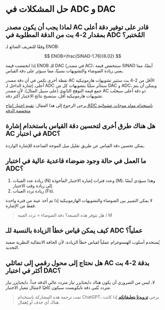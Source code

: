 # حل المشكلات في ADC و DAC

## لماذا يجب أن يكون مصدر AC قادر على توفير دقة أعلى بمقدار 2-4 بت من الدقة المطلوبة في ADC المُختبر؟

وفقًا للتعريف الشائع لـ ENOB:

$$
ENOB=\frac{SINAD-1.76}{6.02}
$$

إذا انخفضت قيمة ENOB للـ DAC (في مصدر AC)، ستنخفض قيمة SINAD أيضًا، مما يعني زيادة الضوضاء والتشويهات نسبيًا، مما سيؤثر على دقة القياس.

نقطة أخرى تكمن في أن دقة مصدر AC الأقل من 2-4 بت ستثير تشويهات هارمونيكية أعلى. إشارة الداخل لـ ADC ستتأثر سلبًا بتشويهات كل من DAC و ADC، ويمكن أن يتم جمع قيمة التوهج الثانوي (على سبيل المثال). لأن مصدر AC ذو دقة أعلى سيجلب تشويهات هارمونيكية أقل، ستصبح نتائج الاختبار أكثر دقة.

يرجى الرجوع إلى هذا المقال: [تقنية اختبار إنتاج ADC باستخدام مولد موجات عشوائية منخفضة الدقة](https://www.hindawi.com/journals/vlsi/2008/482159/)

## هل هناك طرق أخرى لتحسين دقة القياس باستخدام إشارة AC في اختبار ADC؟

يمكن تحسين دقة القياس عن طريق تقليل ميل الموجة الصاعدة للإشارة الواردة.

## ما العمل في حالة وجود ضوضاء قاعدية عالية في اختبار ADC؟

1. زيادة عدد العينات (N) وعدد فترات إشارة الاختبار المأخوذة (M)، وهذا سيؤدي أيضًا إلى زيادة وقت الاختبار.
2. زيادة تردد العينات (Fs).

لا يمكن التمييز بين الضوضاء والتشويهات الهارمونيكية إذا تم أخذ عينة من فترة واحدة فقط من الإشارة.

> هل تتوفر هذه الصيغة؟ دقة الضوضاء = تردد العينة / M

## كيف يمكن قياس خطأ الزيادة بالنسبة للـ ADC عملياً؟

يُستخدم أسلوب الهستوغرام عملياً لقياس خطأ الزيادة، لأن الحافة الانتقالية النظرية صعبة التحديد.

## هل نحتاج إلى محول رقمي إلى تماثلي AC بدقة 2-4 بت أكثر في اختبار DAC؟

لا، ليس من الضروري أن يكون هناك دايجتايزر تيار متردد عالي الدقة جداً. دايجتايزر تيار متردد يُلبي دقة نايكويست سيكون كافيًا لامتثال معيار الاختبار.

> تمت ترجمة هذه المشاركة باستخدام ChatGPT، يرجى [**تزويدنا بتعليقاتكم**](https://github.com/linyuxuanlin/Wiki_MkDocs/issues/new) إذا كانت هناك أي حذف أو إهمال.